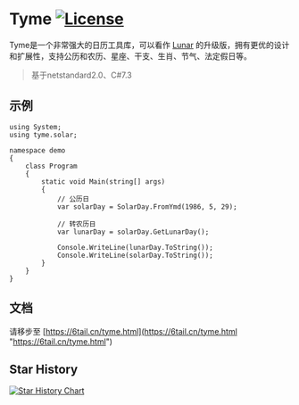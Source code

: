 # Tyme [![License](https://img.shields.io/badge/license-MIT-4EB1BA.svg?style=flat-square)](https://github.com/6tail/tyme4j/blob/master/LICENSE)

Tyme是一个非常强大的日历工具库，可以看作 [Lunar](https://6tail.cn/calendar/api.html "https://6tail.cn/calendar/api.html") 的升级版，拥有更优的设计和扩展性，支持公历和农历、星座、干支、生肖、节气、法定假日等。

> 基于netstandard2.0、C#7.3

## 示例

    using System;
    using tyme.solar;

    namespace demo
    {
        class Program
        {
            static void Main(string[] args)
            {
                // 公历日
                var solarDay = SolarDay.FromYmd(1986, 5, 29);
                 
                // 转农历日
                var lunarDay = solarDay.GetLunarDay();
                 
                Console.WriteLine(lunarDay.ToString());
                Console.WriteLine(solarDay.ToString());
            }
        }
    }

## 文档

请移步至 [https://6tail.cn/tyme.html](https://6tail.cn/tyme.html "https://6tail.cn/tyme.html")

## Star History

[![Star History Chart](https://api.star-history.com/svg?repos=6tail/tyme4net&type=Date)](https://star-history.com/#6tail/tyme4net&Date)
